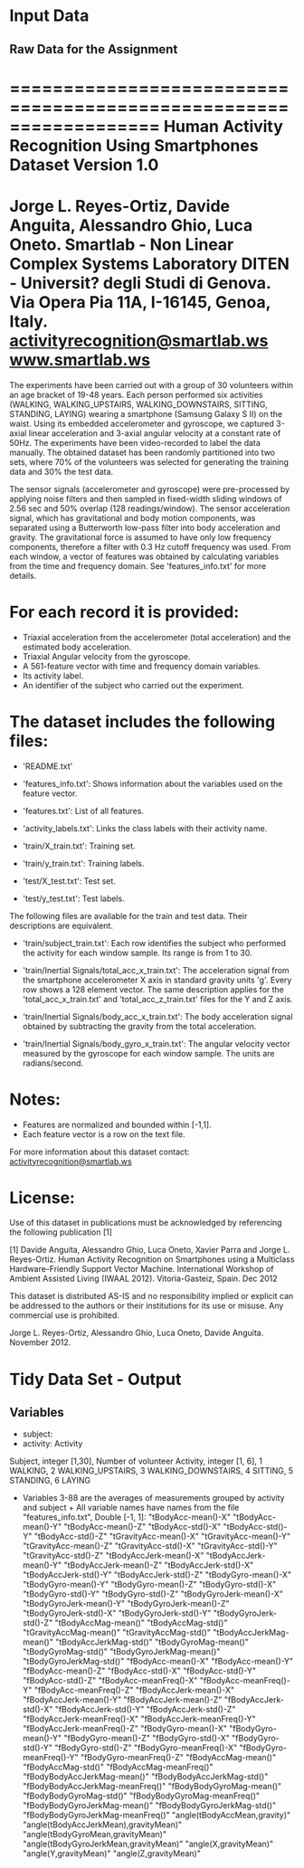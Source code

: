 # Input Data
## Raw Data for the Assignment
==================================================================
Human Activity Recognition Using Smartphones Dataset
Version 1.0
==================================================================
Jorge L. Reyes-Ortiz, Davide Anguita, Alessandro Ghio, Luca Oneto.
Smartlab - Non Linear Complex Systems Laboratory
DITEN - Universit? degli Studi di Genova.
Via Opera Pia 11A, I-16145, Genoa, Italy.
activityrecognition@smartlab.ws
www.smartlab.ws
==================================================================

The experiments have been carried out with a group of 30 volunteers within an age bracket of 19-48 years. Each person performed six activities (WALKING, WALKING_UPSTAIRS, WALKING_DOWNSTAIRS, SITTING, STANDING, LAYING) wearing a smartphone (Samsung Galaxy S II) on the waist. Using its embedded accelerometer and gyroscope, we captured 3-axial linear acceleration and 3-axial angular velocity at a constant rate of 50Hz. The experiments have been video-recorded to label the data manually. The obtained dataset has been randomly partitioned into two sets, where 70% of the volunteers was selected for generating the training data and 30% the test data. 

The sensor signals (accelerometer and gyroscope) were pre-processed by applying noise filters and then sampled in fixed-width sliding windows of 2.56 sec and 50% overlap (128 readings/window). The sensor acceleration signal, which has gravitational and body motion components, was separated using a Butterworth low-pass filter into body acceleration and gravity. The gravitational force is assumed to have only low frequency components, therefore a filter with 0.3 Hz cutoff frequency was used. From each window, a vector of features was obtained by calculating variables from the time and frequency domain. See 'features_info.txt' for more details. 

For each record it is provided:
======================================

- Triaxial acceleration from the accelerometer (total acceleration) and the estimated body acceleration.
- Triaxial Angular velocity from the gyroscope. 
- A 561-feature vector with time and frequency domain variables. 
- Its activity label. 
- An identifier of the subject who carried out the experiment.

The dataset includes the following files:
=========================================

- 'README.txt'

- 'features_info.txt': Shows information about the variables used on the feature vector.

- 'features.txt': List of all features.

- 'activity_labels.txt': Links the class labels with their activity name.

- 'train/X_train.txt': Training set.

- 'train/y_train.txt': Training labels.

- 'test/X_test.txt': Test set.

- 'test/y_test.txt': Test labels.

The following files are available for the train and test data. Their descriptions are equivalent. 

- 'train/subject_train.txt': Each row identifies the subject who performed the activity for each window sample. Its range is from 1 to 30. 

- 'train/Inertial Signals/total_acc_x_train.txt': The acceleration signal from the smartphone accelerometer X axis in standard gravity units 'g'. Every row shows a 128 element vector. The same description applies for the 'total_acc_x_train.txt' and 'total_acc_z_train.txt' files for the Y and Z axis. 

- 'train/Inertial Signals/body_acc_x_train.txt': The body acceleration signal obtained by subtracting the gravity from the total acceleration. 

- 'train/Inertial Signals/body_gyro_x_train.txt': The angular velocity vector measured by the gyroscope for each window sample. The units are radians/second. 

Notes: 
======
- Features are normalized and bounded within [-1,1].
- Each feature vector is a row on the text file.

For more information about this dataset contact: activityrecognition@smartlab.ws

License:
========
Use of this dataset in publications must be acknowledged by referencing the following publication [1] 

[1] Davide Anguita, Alessandro Ghio, Luca Oneto, Xavier Parra and Jorge L. Reyes-Ortiz. Human Activity Recognition on Smartphones using a Multiclass Hardware-Friendly Support Vector Machine. International Workshop of Ambient Assisted Living (IWAAL 2012). Vitoria-Gasteiz, Spain. Dec 2012

This dataset is distributed AS-IS and no responsibility implied or explicit can be addressed to the authors or their institutions for its use or misuse. Any commercial use is prohibited.

Jorge L. Reyes-Ortiz, Alessandro Ghio, Luca Oneto, Davide Anguita. November 2012.

# Tidy Data Set - Output
## Variables 
* subject: 
* activity: Activity

Subject, integer [1,30], Number of volunteer
Activity, integer [1, 6], 1 WALKING, 2 WALKING_UPSTAIRS, 3 WALKING_DOWNSTAIRS, 4 SITTING, 5 STANDING, 6 LAYING

* Variables 3-88 are the averages of measurements grouped by activity and subject
        + All variable names have names from the file "features_info.txt", Double [-1, 1]:
"tBodyAcc-mean()-X" "tBodyAcc-mean()-Y" "tBodyAcc-mean()-Z" "tBodyAcc-std()-X" "tBodyAcc-std()-Y" "tBodyAcc-std()-Z" "tGravityAcc-mean()-X" "tGravityAcc-mean()-Y" "tGravityAcc-mean()-Z" "tGravityAcc-std()-X" "tGravityAcc-std()-Y" "tGravityAcc-std()-Z" "tBodyAccJerk-mean()-X" "tBodyAccJerk-mean()-Y" "tBodyAccJerk-mean()-Z" "tBodyAccJerk-std()-X" "tBodyAccJerk-std()-Y" "tBodyAccJerk-std()-Z" "tBodyGyro-mean()-X" "tBodyGyro-mean()-Y" "tBodyGyro-mean()-Z" "tBodyGyro-std()-X" "tBodyGyro-std()-Y" "tBodyGyro-std()-Z" "tBodyGyroJerk-mean()-X" "tBodyGyroJerk-mean()-Y" "tBodyGyroJerk-mean()-Z" "tBodyGyroJerk-std()-X" "tBodyGyroJerk-std()-Y" "tBodyGyroJerk-std()-Z" "tBodyAccMag-mean()" "tBodyAccMag-std()" "tGravityAccMag-mean()" "tGravityAccMag-std()" "tBodyAccJerkMag-mean()" "tBodyAccJerkMag-std()" "tBodyGyroMag-mean()" "tBodyGyroMag-std()" "tBodyGyroJerkMag-mean()" "tBodyGyroJerkMag-std()" "fBodyAcc-mean()-X" "fBodyAcc-mean()-Y" "fBodyAcc-mean()-Z" "fBodyAcc-std()-X" "fBodyAcc-std()-Y" "fBodyAcc-std()-Z" "fBodyAcc-meanFreq()-X" "fBodyAcc-meanFreq()-Y" "fBodyAcc-meanFreq()-Z" "fBodyAccJerk-mean()-X" "fBodyAccJerk-mean()-Y" "fBodyAccJerk-mean()-Z" "fBodyAccJerk-std()-X" "fBodyAccJerk-std()-Y" "fBodyAccJerk-std()-Z" "fBodyAccJerk-meanFreq()-X" "fBodyAccJerk-meanFreq()-Y" "fBodyAccJerk-meanFreq()-Z" "fBodyGyro-mean()-X" "fBodyGyro-mean()-Y" "fBodyGyro-mean()-Z" "fBodyGyro-std()-X" "fBodyGyro-std()-Y" "fBodyGyro-std()-Z" "fBodyGyro-meanFreq()-X" "fBodyGyro-meanFreq()-Y" "fBodyGyro-meanFreq()-Z" "fBodyAccMag-mean()" "fBodyAccMag-std()" "fBodyAccMag-meanFreq()" "fBodyBodyAccJerkMag-mean()" "fBodyBodyAccJerkMag-std()" "fBodyBodyAccJerkMag-meanFreq()" "fBodyBodyGyroMag-mean()" "fBodyBodyGyroMag-std()" "fBodyBodyGyroMag-meanFreq()" "fBodyBodyGyroJerkMag-mean()" "fBodyBodyGyroJerkMag-std()" "fBodyBodyGyroJerkMag-meanFreq()" "angle(tBodyAccMean,gravity)" "angle(tBodyAccJerkMean),gravityMean)" "angle(tBodyGyroMean,gravityMean)" "angle(tBodyGyroJerkMean,gravityMean)" "angle(X,gravityMean)" "angle(Y,gravityMean)" "angle(Z,gravityMean)"
